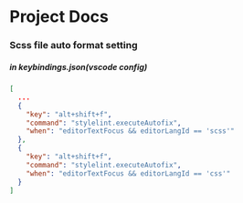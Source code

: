 # Project Docs

### Scss file auto format setting

##### in keybindings.json(vscode config)

```json
[
  ...
  {
    "key": "alt+shift+f",
    "command": "stylelint.executeAutofix",
    "when": "editorTextFocus && editorLangId == 'scss'"
  },
  {
    "key": "alt+shift+f",
    "command": "stylelint.executeAutofix",
    "when": "editorTextFocus && editorLangId == 'css'"
  }
]
```
